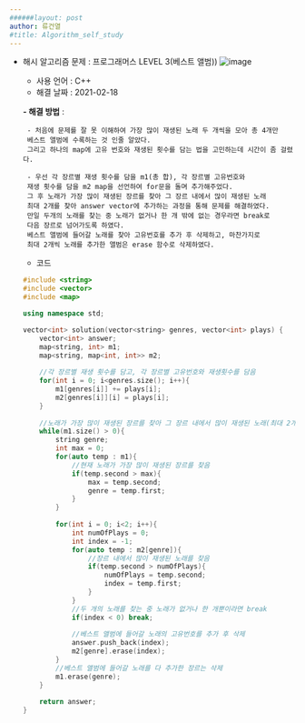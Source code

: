 ```yaml
---
######layout: post
author: 류건열
#title: Algorithm_self_study
---
```



-  해시 알고리즘 문제 : 프로그래머스 LEVEL 3(베스트 앨범))
![image](https://user-images.githubusercontent.com/34560965/108390339-ec76e900-7253-11eb-878c-35876b5fbbb6.png)
    - 사용 언어 : C++
    - 해결 날짜 : 2021-02-18

    **- 해결 방법** : 
        
        - 처음에 문제를 잘 못 이해하여 가장 많이 재생된 노래 두 개씩을 모아 총 4개만
        베스트 앨범에 수록하는 것 인줄 알았다.
        그리고 하나의 map에 고유 번호와 재생된 횟수를 담는 법을 고민하는데 시간이 좀 걸렸다.

        - 우선 각 장르별 재생 횟수를 담을 m1(총 합), 각 장르별 고유번호와 
        재생 횟수를 담을 m2 map을 선언하여 for문을 돌며 추가해주었다.
        그 후 노래가 가장 많이 재생된 장르를 찾아 그 장르 내에서 많이 재생된 노래
        최대 2개를 찾아 answer vector에 추가하는 과정을 통해 문제를 해결하였다.
        만일 두개의 노래를 찾는 중 노래가 없거나 한 개 밖에 없는 경우라면 break로 
        다음 장르로 넘어가도록 하였다.
        베스트 앨범에 들어갈 노래를 찾아 고유번호를 추가 후 삭제하고, 마찬가지로
        최대 2개씩 노래를 추가한 앨범은 erase 함수로 삭제하였다.
        

    - 코드	

    ```c++
   #include <string>
    #include <vector>
    #include <map>

    using namespace std;

    vector<int> solution(vector<string> genres, vector<int> plays) {
        vector<int> answer;
        map<string, int> m1; 
        map<string, map<int, int>> m2;
        
        //각 장르별 재생 횟수를 담고, 각 장르별 고유번호와 재생횟수를 담음
        for(int i = 0; i<genres.size(); i++){
            m1[genres[i]] += plays[i];
            m2[genres[i]][i] = plays[i];
        }
        
        //노래가 가장 많이 재생된 장르를 찾아 그 장르 내에서 많이 재생된 노래(최대 2개)를 찾아 answer에 추가
        while(m1.size() > 0){
            string genre;
            int max = 0;
            for(auto temp : m1){
                //현재 노래가 가장 많이 재생된 장르를 찾음
                if(temp.second > max){
                    max = temp.second; 
                    genre = temp.first;
                }
            }
            
            for(int i = 0; i<2; i++){
                int numOfPlays = 0;
                int index = -1;
                for(auto temp : m2[genre]){
                    //장르 내에서 많이 재생된 노래를 찾음
                    if(temp.second > numOfPlays){
                        numOfPlays = temp.second;
                        index = temp.first;
                    }
                }
                //두 개의 노래를 찾는 중 노래가 없거나 한 개뿐이라면 break
                if(index < 0) break;
                
                //베스트 앨범에 들어갈 노래의 고유번호를 추가 후 삭제
                answer.push_back(index);
                m2[genre].erase(index);
            }
            //베스트 앨범에 들어갈 노래를 다 추가한 장르는 삭제
            m1.erase(genre);
        }
        
        return answer;
    }
    ```
